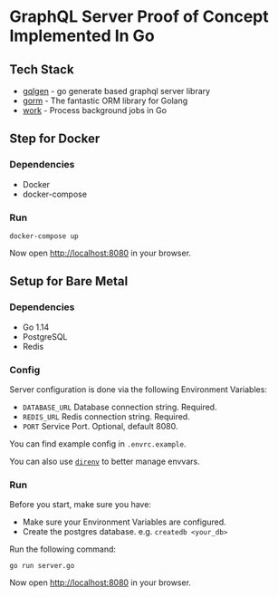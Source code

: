 # GraphQL Server Proof of Concept Implemented In Go

## Tech Stack

* [gqlgen](https://gqlgen.com/) - go generate based graphql server library
* [gorm](https://gorm.io/docs/) - The fantastic ORM library for Golang
* [work](https://github.com/gocraft/work/) - Process background jobs in Go

## Step for Docker

### Dependencies

* Docker
* docker-compose

### Run

```
docker-compose up
```

Now open [http://localhost:8080](http://localhost:8080) in your browser.

## Setup for Bare Metal

### Dependencies

* Go 1.14
* PostgreSQL
* Redis

### Config

Server configuration is done via the following Environment Variables:

* `DATABASE_URL` Database connection string. Required.
* `REDIS_URL` Redis connection string. Required.
* `PORT` Service Port. Optional, default 8080.

You can find example config in `.envrc.example`. 

You can also use [`direnv`](https://direnv.net/) to better manage envvars.

### Run

Before you start, make sure you have:

* Make sure your Environment Variables are configured.
* Create the postgres database. e.g. `createdb <your_db>`

Run the following command:

```
go run server.go
```


Now open [http://localhost:8080](http://localhost:8080) in your browser.

